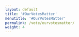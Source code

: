 ```yaml
---
layout: default
title: '#OurVotesMatter'
menutitle: '#OurVotesMatter'
permalink: /vote/ourvotesmatter/
weight: 4
---
```

